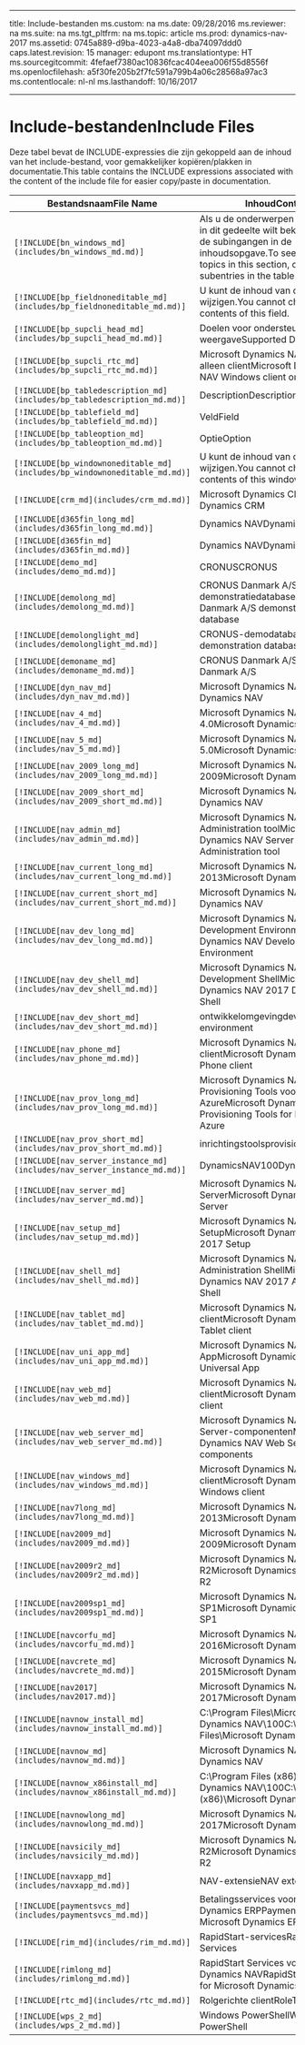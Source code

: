 
---
title: Include-bestanden
ms.custom: na
ms.date: 09/28/2016
ms.reviewer: na
ms.suite: na
ms.tgt_pltfrm: na
ms.topic: article
ms.prod: dynamics-nav-2017
ms.assetid: 0745a889-d9ba-4023-a4a8-dba74097ddd0
caps.latest.revision: 15
manager: edupont
ms.translationtype: HT
ms.sourcegitcommit: 4fefaef7380ac10836fcac404eea006f55d8556f
ms.openlocfilehash: a5f30fe205b2f7fc591a799b4a06c28568a97ac3
ms.contentlocale: nl-nl
ms.lasthandoff: 10/16/2017

---

# <a name="include-files"></a><span data-ttu-id="f21d1-102">Include-bestanden</span><span class="sxs-lookup"><span data-stu-id="f21d1-102">Include Files</span></span>

<span data-ttu-id="f21d1-103">Deze tabel bevat de INCLUDE-expressies die zijn gekoppeld aan de inhoud van het include-bestand, voor gemakkelijker kopiëren/plakken in documentatie.</span><span class="sxs-lookup"><span data-stu-id="f21d1-103">This table contains the INCLUDE expressions associated with the content of the include file for easier copy/paste in documentation.</span></span>

|<span data-ttu-id="f21d1-104">Bestandsnaam</span><span class="sxs-lookup"><span data-stu-id="f21d1-104">File Name</span></span>   |<span data-ttu-id="f21d1-105">Inhoud</span><span class="sxs-lookup"><span data-stu-id="f21d1-105">Content</span></span>  |
|------------|---------|
|`[!INCLUDE[bn_windows_md](includes/bn_windows_md.md)]`|<span data-ttu-id="f21d1-106">Als u de onderwerpen over vensters in dit gedeelte wilt bekijken, kiest u de subingangen in de inhoudsopgave.</span><span class="sxs-lookup"><span data-stu-id="f21d1-106">To see the window topics in this section, choose the subentries in the table of contents.</span></span>|
|`[!INCLUDE[bp_fieldnoneditable_md](includes/bp_fieldnoneditable_md.md)]`|<span data-ttu-id="f21d1-107">U kunt de inhoud van dit veld niet wijzigen.</span><span class="sxs-lookup"><span data-stu-id="f21d1-107">You cannot change the contents of this field.</span></span>|
|`[!INCLUDE[bp_supcli_head_md](includes/bp_supcli_head_md.md)]`|<span data-ttu-id="f21d1-108">Doelen voor ondersteunde weergave</span><span class="sxs-lookup"><span data-stu-id="f21d1-108">Supported Display Targets</span></span>|
|`[!INCLUDE[bp_supcli_rtc_md](includes/bp_supcli_rtc_md.md)]`|<span data-ttu-id="f21d1-109">Microsoft Dynamics NAV Windows alleen client</span><span class="sxs-lookup"><span data-stu-id="f21d1-109">Microsoft Dynamics NAV Windows client only</span></span>|
|`[!INCLUDE[bp_tabledescription_md](includes/bp_tabledescription_md.md)]`|<span data-ttu-id="f21d1-110">Description</span><span class="sxs-lookup"><span data-stu-id="f21d1-110">Description</span></span>| 
|`[!INCLUDE[bp_tablefield_md](includes/bp_tablefield_md.md)]`|<span data-ttu-id="f21d1-111">Veld</span><span class="sxs-lookup"><span data-stu-id="f21d1-111">Field</span></span>|
|`[!INCLUDE[bp_tableoption_md](includes/bp_tableoption_md.md)]`|<span data-ttu-id="f21d1-112">Optie</span><span class="sxs-lookup"><span data-stu-id="f21d1-112">Option</span></span>|
|`[!INCLUDE[bp_windownoneditable_md](includes/bp_windownoneditable_md.md)]`|<span data-ttu-id="f21d1-113">U kunt de inhoud van dit venster niet wijzigen.</span><span class="sxs-lookup"><span data-stu-id="f21d1-113">You cannot change the contents of this window.</span></span>|
|`[!INCLUDE[crm_md](includes/crm_md.md)]`|<span data-ttu-id="f21d1-114">Microsoft Dynamics CRM</span><span class="sxs-lookup"><span data-stu-id="f21d1-114">Microsoft Dynamics CRM</span></span>|
|`[!INCLUDE[d365fin_long_md](includes/d365fin_long_md.md)]`|<span data-ttu-id="f21d1-115">Dynamics NAV</span><span class="sxs-lookup"><span data-stu-id="f21d1-115">Dynamics NAV</span></span>|
|`[!INCLUDE[d365fin_md](includes/d365fin_md.md)]`|<span data-ttu-id="f21d1-116">Dynamics NAV</span><span class="sxs-lookup"><span data-stu-id="f21d1-116">Dynamics NAV</span></span>|
|`[!INCLUDE[demo_md](includes/demo_md.md)]`|<span data-ttu-id="f21d1-117">CRONUS</span><span class="sxs-lookup"><span data-stu-id="f21d1-117">CRONUS</span></span>|
|`[!INCLUDE[demolong_md](includes/demolong_md.md)]`|<span data-ttu-id="f21d1-118">CRONUS Danmark A/S demonstratiedatabase</span><span class="sxs-lookup"><span data-stu-id="f21d1-118">CRONUS Danmark A/S demonstration database</span></span>|
|`[!INCLUDE[demolonglight_md](includes/demolonglight_md.md)]`|<span data-ttu-id="f21d1-119">CRONUS-demodatabase</span><span class="sxs-lookup"><span data-stu-id="f21d1-119">CRONUS demonstration database</span></span>|
|`[!INCLUDE[demoname_md](includes/demoname_md.md)]`|<span data-ttu-id="f21d1-120">CRONUS Danmark A/S</span><span class="sxs-lookup"><span data-stu-id="f21d1-120">CRONUS Danmark A/S</span></span>|
|`[!INCLUDE[dyn_nav_md](includes/dyn_nav_md.md)]`|<span data-ttu-id="f21d1-121">Microsoft Dynamics NAV</span><span class="sxs-lookup"><span data-stu-id="f21d1-121">Microsoft Dynamics NAV</span></span>|
|`[!INCLUDE[nav_4_md](includes/nav_4_md.md)]`|<span data-ttu-id="f21d1-122">Microsoft Dynamics NAV 4.0</span><span class="sxs-lookup"><span data-stu-id="f21d1-122">Microsoft Dynamics NAV 4.0</span></span>|
|`[!INCLUDE[nav_5_md](includes/nav_5_md.md)]`|<span data-ttu-id="f21d1-123">Microsoft Dynamics NAV 5.0</span><span class="sxs-lookup"><span data-stu-id="f21d1-123">Microsoft Dynamics NAV 5.0</span></span>|
|`[!INCLUDE[nav_2009_long_md](includes/nav_2009_long_md.md)]`|<span data-ttu-id="f21d1-124">Microsoft Dynamics NAV 2009</span><span class="sxs-lookup"><span data-stu-id="f21d1-124">Microsoft Dynamics NAV 2009</span></span>|
|`[!INCLUDE[nav_2009_short_md](includes/nav_2009_short_md.md)]`|<span data-ttu-id="f21d1-125">Microsoft Dynamics NAV</span><span class="sxs-lookup"><span data-stu-id="f21d1-125">Microsoft Dynamics NAV</span></span>|
|`[!INCLUDE[nav_admin_md](includes/nav_admin_md.md)]`|<span data-ttu-id="f21d1-126">Microsoft Dynamics NAV Server Administration tool</span><span class="sxs-lookup"><span data-stu-id="f21d1-126">Microsoft Dynamics NAV Server Administration tool</span></span>|
|`[!INCLUDE[nav_current_long_md](includes/nav_current_long_md.md)]`|<span data-ttu-id="f21d1-127">Microsoft Dynamics NAV 2013</span><span class="sxs-lookup"><span data-stu-id="f21d1-127">Microsoft Dynamics NAV 2013</span></span>|
|`[!INCLUDE[nav_current_short_md](includes/nav_current_short_md.md)]`|<span data-ttu-id="f21d1-128">Microsoft Dynamics NAV</span><span class="sxs-lookup"><span data-stu-id="f21d1-128">Microsoft Dynamics NAV</span></span>|
|`[!INCLUDE[nav_dev_long_md](includes/nav_dev_long_md.md)]`|<span data-ttu-id="f21d1-129">Microsoft Dynamics NAV Development Environment</span><span class="sxs-lookup"><span data-stu-id="f21d1-129">Microsoft Dynamics NAV Development Environment</span></span>|
|`[!INCLUDE[nav_dev_shell_md](includes/nav_dev_shell_md.md)]`|<span data-ttu-id="f21d1-130">Microsoft Dynamics NAV 2017 Development Shell</span><span class="sxs-lookup"><span data-stu-id="f21d1-130">Microsoft Dynamics NAV 2017 Development Shell</span></span>|
|`[!INCLUDE[nav_dev_short_md](includes/nav_dev_short_md.md)]`|<span data-ttu-id="f21d1-131">ontwikkelomgeving</span><span class="sxs-lookup"><span data-stu-id="f21d1-131">development environment</span></span>|
|`[!INCLUDE[nav_phone_md](includes/nav_phone_md.md)]`|<span data-ttu-id="f21d1-132">Microsoft Dynamics NAV Phone client</span><span class="sxs-lookup"><span data-stu-id="f21d1-132">Microsoft Dynamics NAV Phone client</span></span>|
|`[!INCLUDE[nav_prov_long_md](includes/nav_prov_long_md.md)]`|<span data-ttu-id="f21d1-133">Microsoft Dynamics NAV Provisioning Tools voor Microsoft Azure</span><span class="sxs-lookup"><span data-stu-id="f21d1-133">Microsoft Dynamics NAV Provisioning Tools for Microsoft Azure</span></span>|
|`[!INCLUDE[nav_prov_short_md](includes/nav_prov_short_md.md)]`|<span data-ttu-id="f21d1-134">inrichtingstools</span><span class="sxs-lookup"><span data-stu-id="f21d1-134">provisioning tools</span></span>|
|`[!INCLUDE[nav_server_instance_md](includes/nav_server_instance_md.md)]`|<span data-ttu-id="f21d1-135">DynamicsNAV100</span><span class="sxs-lookup"><span data-stu-id="f21d1-135">DynamicsNAV100</span></span>|
|`[!INCLUDE[nav_server_md](includes/nav_server_md.md)]`|<span data-ttu-id="f21d1-136">Microsoft Dynamics NAV Server</span><span class="sxs-lookup"><span data-stu-id="f21d1-136">Microsoft Dynamics NAV Server</span></span>|
|`[!INCLUDE[nav_setup_md](includes/nav_setup_md.md)]`|<span data-ttu-id="f21d1-137">Microsoft Dynamics NAV 2017 Setup</span><span class="sxs-lookup"><span data-stu-id="f21d1-137">Microsoft Dynamics NAV 2017 Setup</span></span>|
|`[!INCLUDE[nav_shell_md](includes/nav_shell_md.md)]`|<span data-ttu-id="f21d1-138">Microsoft Dynamics NAV 2017 Administration Shell</span><span class="sxs-lookup"><span data-stu-id="f21d1-138">Microsoft Dynamics NAV 2017 Administration Shell</span></span>|
|`[!INCLUDE[nav_tablet_md](includes/nav_tablet_md.md)]`|<span data-ttu-id="f21d1-139">Microsoft Dynamics NAV Tablet-client</span><span class="sxs-lookup"><span data-stu-id="f21d1-139">Microsoft Dynamics NAV Tablet client</span></span>|
|`[!INCLUDE[nav_uni_app_md](includes/nav_uni_app_md.md)]`|<span data-ttu-id="f21d1-140">Microsoft Dynamics NAV Universal App</span><span class="sxs-lookup"><span data-stu-id="f21d1-140">Microsoft Dynamics NAV Universal App</span></span>|
|`[!INCLUDE[nav_web_md](includes/nav_web_md.md)]`|<span data-ttu-id="f21d1-141">Microsoft Dynamics NAV Web client</span><span class="sxs-lookup"><span data-stu-id="f21d1-141">Microsoft Dynamics NAV Web client</span></span>|
|`[!INCLUDE[nav_web_server_md](includes/nav_web_server_md.md)]`|<span data-ttu-id="f21d1-142">Microsoft Dynamics NAV Web Server-componenten</span><span class="sxs-lookup"><span data-stu-id="f21d1-142">Microsoft Dynamics NAV Web Server components</span></span>|
|`[!INCLUDE[nav_windows_md](includes/nav_windows_md.md)]`|<span data-ttu-id="f21d1-143">Microsoft Dynamics NAV Windows-client</span><span class="sxs-lookup"><span data-stu-id="f21d1-143">Microsoft Dynamics NAV Windows client</span></span>|
|`[!INCLUDE[nav7long_md](includes/nav7long_md.md)]`|<span data-ttu-id="f21d1-144">Microsoft Dynamics NAV 2013</span><span class="sxs-lookup"><span data-stu-id="f21d1-144">Microsoft Dynamics NAV 2013</span></span>|
|`[!INCLUDE[nav2009_md](includes/nav2009_md.md)]`|<span data-ttu-id="f21d1-145">Microsoft Dynamics NAV 2009</span><span class="sxs-lookup"><span data-stu-id="f21d1-145">Microsoft Dynamics NAV 2009</span></span>|
|`[!INCLUDE[nav2009r2_md](includes/nav2009r2_md.md)]`|<span data-ttu-id="f21d1-146">Microsoft Dynamics NAV 2009 R2</span><span class="sxs-lookup"><span data-stu-id="f21d1-146">Microsoft Dynamics NAV 2009 R2</span></span>|
|`[!INCLUDE[nav2009sp1_md](includes/nav2009sp1_md.md)]`|<span data-ttu-id="f21d1-147">Microsoft Dynamics NAV 2009 SP1</span><span class="sxs-lookup"><span data-stu-id="f21d1-147">Microsoft Dynamics NAV 2009 SP1</span></span>|
|`[!INCLUDE[navcorfu_md](includes/navcorfu_md.md)]`|<span data-ttu-id="f21d1-148">Microsoft Dynamics NAV 2016</span><span class="sxs-lookup"><span data-stu-id="f21d1-148">Microsoft Dynamics NAV 2016</span></span>|
|`[!INCLUDE[navcrete_md](includes/navcrete_md.md)]`|<span data-ttu-id="f21d1-149">Microsoft Dynamics NAV 2015</span><span class="sxs-lookup"><span data-stu-id="f21d1-149">Microsoft Dynamics NAV 2015</span></span>|
|`[!INCLUDE[nav2017](includes/nav2017.md)]`|<span data-ttu-id="f21d1-150">Microsoft Dynamics NAV 2017</span><span class="sxs-lookup"><span data-stu-id="f21d1-150">Microsoft Dynamics NAV 2017</span></span>|
|`[!INCLUDE[navnow_install_md](includes/navnow_install_md.md)]`|<span data-ttu-id="f21d1-151">C:\\Program Files\\Microsoft Dynamics NAV\\100</span><span class="sxs-lookup"><span data-stu-id="f21d1-151">C:\\Program Files\\Microsoft Dynamics NAV\\100</span></span>|
|`[!INCLUDE[navnow_md](includes/navnow_md.md)]`|<span data-ttu-id="f21d1-152">Microsoft Dynamics NAV</span><span class="sxs-lookup"><span data-stu-id="f21d1-152">Microsoft Dynamics NAV</span></span>|
|`[!INCLUDE[navnow_x86install_md](includes/navnow_x86install_md.md)]`|<span data-ttu-id="f21d1-153">C:\\Program Files \(x86\)\\Microsoft Dynamics NAV\\100</span><span class="sxs-lookup"><span data-stu-id="f21d1-153">C:\\Program Files \(x86\)\\Microsoft Dynamics NAV\\100</span></span>|
|`[!INCLUDE[navnowlong_md](includes/navnowlong_md.md)]`|<span data-ttu-id="f21d1-154">Microsoft Dynamics NAV 2017</span><span class="sxs-lookup"><span data-stu-id="f21d1-154">Microsoft Dynamics NAV 2017</span></span>|
|`[!INCLUDE[navsicily_md](includes/navsicily_md.md)]`|<span data-ttu-id="f21d1-155">Microsoft Dynamics NAV 2013 R2</span><span class="sxs-lookup"><span data-stu-id="f21d1-155">Microsoft Dynamics NAV 2013 R2</span></span>|
|`[!INCLUDE[navxapp_md](includes/navxapp_md.md)]`|<span data-ttu-id="f21d1-156">NAV-extensie</span><span class="sxs-lookup"><span data-stu-id="f21d1-156">NAV extension</span></span>|
|`[!INCLUDE[paymentsvcs_md](includes/paymentsvcs_md.md)]`|<span data-ttu-id="f21d1-157">Betalingsservices voor Microsoft Dynamics ERP</span><span class="sxs-lookup"><span data-stu-id="f21d1-157">Payment Services for Microsoft Dynamics ERP</span></span>|
|`[!INCLUDE[rim_md](includes/rim_md.md)]`|<span data-ttu-id="f21d1-158">RapidStart-services</span><span class="sxs-lookup"><span data-stu-id="f21d1-158">RapidStart Services</span></span>|
|`[!INCLUDE[rimlong_md](includes/rimlong_md.md)]`|<span data-ttu-id="f21d1-159">RapidStart Services voor Microsoft Dynamics NAV</span><span class="sxs-lookup"><span data-stu-id="f21d1-159">RapidStart Services for Microsoft Dynamics NAV</span></span>|
|`[!INCLUDE[rtc_md](includes/rtc_md.md)]`|<span data-ttu-id="f21d1-160">Rolgerichte client</span><span class="sxs-lookup"><span data-stu-id="f21d1-160">RoleTailored client</span></span>|
|`[!INCLUDE[wps_2_md](includes/wps_2_md.md)]`|<span data-ttu-id="f21d1-161">Windows PowerShell</span><span class="sxs-lookup"><span data-stu-id="f21d1-161">Windows PowerShell</span></span>|

